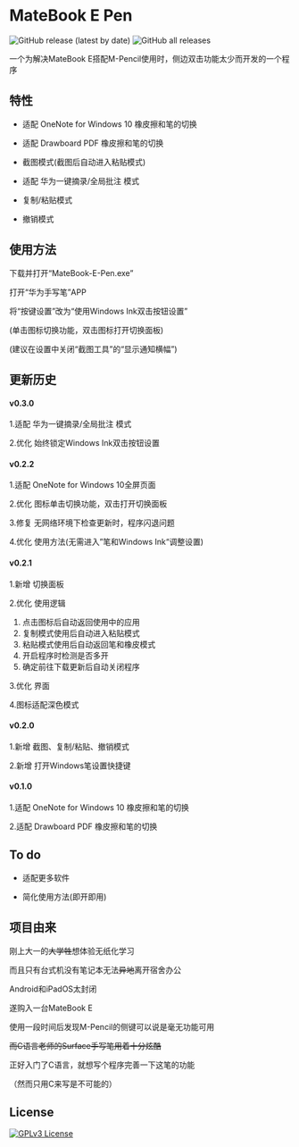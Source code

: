 
# MateBook E Pen

![GitHub release (latest by date)](https://img.shields.io/github/v/release/eiyooooo/MateBook-E-Pen)
![GitHub all releases](https://img.shields.io/github/downloads/eiyooooo/MateBook-E-Pen/total)

一个为解决MateBook E搭配M-Pencil使用时，侧边双击功能太少而开发的一个程序


## 特性

- 适配 OneNote for Windows 10 橡皮擦和笔的切换

- 适配 Drawboard PDF 橡皮擦和笔的切换

- 截图模式(截图后自动进入粘贴模式)

- 适配 华为一键摘录/全局批注 模式

- 复制/粘贴模式

- 撤销模式

## 使用方法
下载并打开“MateBook-E-Pen.exe”

打开“华为手写笔”APP

将“按键设置”改为“使用Windows Ink双击按钮设置”

(单击图标切换功能，双击图标打开切换面板)

(建议在设置中关闭“截图工具”的“显示通知横幅”)

## 更新历史

#### v0.3.0

1.适配 华为一键摘录/全局批注 模式

2.优化 始终锁定Windows Ink双击按钮设置

#### v0.2.2

1.适配 OneNote for Windows 10全屏页面

2.优化 图标单击切换功能，双击打开切换面板

3.修复 无网络环境下检查更新时，程序闪退问题

4.优化 使用方法(无需进入”笔和Windows Ink“调整设置)

#### v0.2.1
1.新增 切换面板

2.优化 使用逻辑

  1. 点击图标后自动返回使用中的应用
  2. 复制模式使用后自动进入粘贴模式
  3. 粘贴模式使用后自动返回笔和橡皮模式
  4. 开启程序时检测是否多开
  5. 确定前往下载更新后自动关闭程序
  
3.优化 界面

4.图标适配深色模式

#### v0.2.0
1.新增 截图、复制/粘贴、撤销模式

2.新增 打开Windows笔设置快捷键

#### v0.1.0
1.适配 OneNote for Windows 10 橡皮擦和笔的切换

2.适配 Drawboard PDF 橡皮擦和笔的切换

## To do

- 适配更多软件

- 简化使用方法(即开即用)


## 项目由来
刚上大一的~~大学牲~~想体验无纸化学习

而且只有台式机没有笔记本无法~~异地~~离开宿舍办公

Android和iPadOS太封闭

遂购入一台MateBook E

使用一段时间后发现M-Pencil的侧键可以说是毫无功能可用

~~而C语言老师的Surface手写笔用着十分炫酷~~

正好入门了C语言，就想写个程序完善一下这笔的功能

（然而只用C来写是不可能的）


## License


[![GPLv3 License](https://img.shields.io/badge/License-GPL%20v3-yellow.svg)](https://opensource.org/licenses/)
